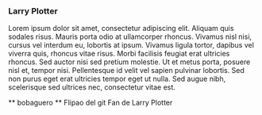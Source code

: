 ### Larry Plotter
Lorem ipsum dolor sit amet, consectetur adipiscing elit. Aliquam quis sodales risus. Mauris porta odio at ullamcorper rhoncus. Vivamus nisl nisi, cursus vel interdum eu, lobortis at ipsum. Vivamus ligula tortor, dapibus vel viverra quis, rhoncus vitae risus. Morbi facilisis feugiat erat ultricies rhoncus. Sed auctor nisi sed pretium molestie. Ut et metus porta, posuere nisl et, tempor nisi. Pellentesque id velit vel sapien pulvinar lobortis. Sed non purus eget erat ultricies tempor eget ut nulla. Sed augue nibh, scelerisque sed ultrices nec, consectetur vitae est.

** bobaguero ** Flipao del git Fan de Larry Plotter

